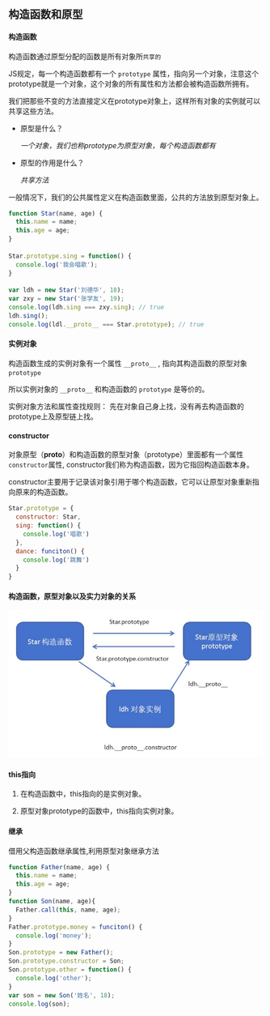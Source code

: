## 构造函数和原型

#### 构造函数

构造函数通过原型分配的函数是所有对象所`共享的`

JS规定，每一个构造函数都有一个 `prototype` 属性，指向另一个对象，注意这个prototype就是一个对象，这个对象的所有属性和方法都会被构造函数所拥有。

我们把那些不变的方法直接定义在prototype对象上，这样所有对象的实例就可以共享这些方法。

- 原型是什么？

  *一个对象，我们也称prototype为原型对象，每个构造函数都有*

- 原型的作用是什么？

  *共享方法*

一般情况下，我们的公共属性定义在构造函数里面，公共的方法放到原型对象上。

```js
function Star(name, age) {
  this.name = name;
  this.age = age;
}

Star.prototype.sing = function() {
  console.log('我会唱歌');
}

var ldh = new Star('刘德华', 18);
var zxy = new Star('张学友', 19);
console.log(ldh.sing === zxy.sing); // true
ldh.sing();
console.log(ldl.__proto__ === Star.prototype); // true
```
#### 实例对象

构造函数生成的实例对象有一个属性 `__proto__` , 指向其构造函数的原型对象 `prototype`

所以实例对象的 `__proto__` 和构造函数的 `prototype` 是等价的。

实例对象方法和属性查找规则： 先在对象自己身上找，没有再去构造函数的prototype上及原型链上找。

#### constructor

对象原型（__proto__）和构造函数的原型对象（prototype）里面都有一个属性`constructor`属性, constructor我们称为构造函数，因为它指回构造函数本身。

constructor主要用于记录该对象引用于哪个构造函数，它可以让原型对象重新指向原来的构造函数。
```js
Star.prototype = {
  constructor: Star,
  sing: function() {
    console.log('唱歌')
  },
  dance: funciton() {
    console.log('跳舞')
  }
}
```

#### 构造函数，原型对象以及实力对象的关系

![关系](../assets/img/prototype.jpg)

#### this指向

1. 在构造函数中，this指向的是实例对象。

2. 原型对象prototype的函数中，this指向实例对象。

#### 继承

借用父构造函数继承属性,利用原型对象继承方法
```js
function Father(name, age) {
  this.name = name;
  this.age = age;
}
function Son(name, age){
  Father.call(this, name, age);
}
Father.prototype.money = funciton() {
  console.log('money');
}
Son.prototype = new Father();
Son.prototype.constructor = Son;
Son.prototype.other = function() {
  console.log('other');
}
var son = new Son('姓名', 18);
console.log(son);
```
